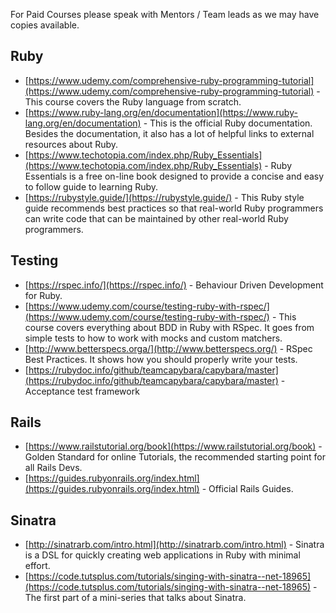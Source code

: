 For Paid Courses please speak with Mentors / Team leads as we may have copies available.

## Ruby
- [https://www.udemy.com/comprehensive-ruby-programming-tutorial](https://www.udemy.com/comprehensive-ruby-programming-tutorial) - This course covers the Ruby language from scratch.
- [https://www.ruby-lang.org/en/documentation](https://www.ruby-lang.org/en/documentation) - This is the official Ruby documentation. Besides the documentation, it also has a lot of helpful links to external resources about Ruby.  
- [https://www.techotopia.com/index.php/Ruby_Essentials](https://www.techotopia.com/index.php/Ruby_Essentials) - Ruby Essentials is a free on-line book designed to provide a concise and easy to follow guide to learning Ruby. 
- [https://rubystyle.guide/](https://rubystyle.guide/) - This Ruby style guide recommends best practices so that real-world Ruby programmers can write code that can be maintained by other real-world Ruby programmers. 


## Testing
- [https://rspec.info/](https://rspec.info/) - Behaviour Driven Development for Ruby.
- [https://www.udemy.com/course/testing-ruby-with-rspec/](https://www.udemy.com/course/testing-ruby-with-rspec/) - This course covers everything about BDD in Ruby with RSpec. It goes from simple tests to how to work with mocks and custom matchers.
- [http://www.betterspecs.orga/](http://www.betterspecs.org/) - RSpec Best Practices. It shows how you should properly write your tests.
- [https://rubydoc.info/github/teamcapybara/capybara/master](https://rubydoc.info/github/teamcapybara/capybara/master) - Acceptance test framework


## Rails
- [https://www.railstutorial.org/book](https://www.railstutorial.org/book) - Golden Standard for online Tutorials, the recommended starting point for all Rails Devs.
- [https://guides.rubyonrails.org/index.html](https://guides.rubyonrails.org/index.html) - Official Rails Guides. 


## Sinatra
- [http://sinatrarb.com/intro.html](http://sinatrarb.com/intro.html) - Sinatra is a DSL for quickly creating web applications in Ruby with minimal effort.
- [https://code.tutsplus.com/tutorials/singing-with-sinatra--net-18965](https://code.tutsplus.com/tutorials/singing-with-sinatra--net-18965) - The first part of a mini-series that talks about Sinatra.  
